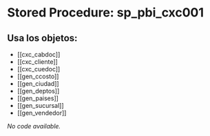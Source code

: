 # Stored Procedure: sp_pbi_cxc001

## Usa los objetos:
- [[cxc_cabdoc]]
- [[cxc_cliente]]
- [[cxc_cuedoc]]
- [[gen_ccosto]]
- [[gen_ciudad]]
- [[gen_deptos]]
- [[gen_paises]]
- [[gen_sucursal]]
- [[gen_vendedor]]

*No code available.*
